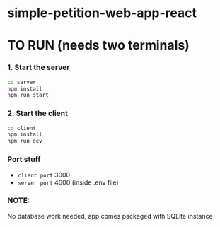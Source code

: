 # simple-petition-web-app-react  

# TO RUN (needs two terminals)  

### 1. Start the server  
```bash
cd server
npm install
npm run start
```

### 2. Start the client  
```bash
cd client
npm install
npm run dev
```

### Port stuff
- ```client port``` 3000
- ```server port``` 4000 (inside .env file)

### NOTE:  
No database work needed, app comes packaged with SQLite instance
